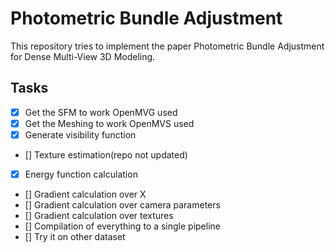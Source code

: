 # Photometric Bundle Adjustment
This repository tries to implement the paper Photometric Bundle Adjustment for Dense Multi-View 3D Modeling.

## Tasks
- [x] Get the SFM to work OpenMVG used
- [x] Get the Meshing to work OpenMVS used
- [x] Generate visibility function
- [] Texture estimation(repo not updated)
- [x] Energy function calculation
- [] Gradient calculation over X
- [] Gradient calculation over camera parameters
- [] Gradient calculation over textures
- [] Compilation of everything to a single pipeline
- [] Try it on other dataset
